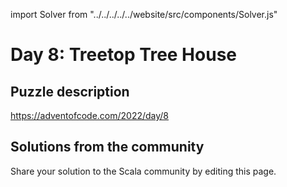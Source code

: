 import Solver from "../../../../../website/src/components/Solver.js"

# Day 8: Treetop Tree House

## Puzzle description

https://adventofcode.com/2022/day/8

## Solutions from the community

Share your solution to the Scala community by editing this page.